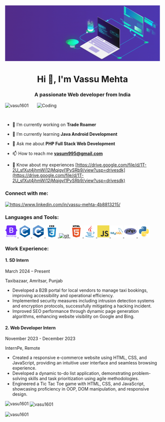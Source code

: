 ![MasterHead](https://raw.githubusercontent.com/KShukhrat/KShukhrat/main/assets/header_gif.gif)
<h1 align="center">Hi 👋, I'm Vassu Mehta</h1>
<h3 align="center">A passionate Web developer from India</h3>
<img align="right" alt="Coding" width="400" src="https://cdn.dribbble.com/users/1019864/screenshots/3079099/codeloop.gif">

<p align="left"> <img src="https://komarev.com/ghpvc/?username=vasu1601&label=Profile%20views&color=0e75b6&style=flat" alt="vasu1601" /> </p>

<p align="left"> <a href="https://twitter.com/" target="blank"><img src="https://img.shields.io/twitter/follow/?logo=twitter&style=for-the-badge" alt="" /></a> </p>

- 🔭 I’m currently working on **Trade Roamer**

- 🌱 I’m currently learning **Java Android Development**

- 💬 Ask me about **PHP Full Stack Web Development**

- 📫 How to reach me **vasum995@gmail.com**

- 📄 Know about my experiences [https://drive.google.com/file/d/1T-2U_sfXut4jhmWi12jMqjgvI1PySRb9/view?usp=drivesdk](https://drive.google.com/file/d/1T-2U_sfXut4jhmWi12jMqjgvI1PySRb9/view?usp=drivesdk)

<h3 align="left">Connect with me:</h3>
<p align="left">
<a href="https://linkedin.com/in/https://www.linkedin.com/in/vassu-mehta-4b8813215/" target="blank"><img align="center" src="https://raw.githubusercontent.com/rahuldkjain/github-profile-readme-generator/master/src/images/icons/Social/linked-in-alt.svg" alt="https://www.linkedin.com/in/vassu-mehta-4b8813215/" height="30" width="40" /></a>
</p>

<h3 align="left">Languages and Tools:</h3>
<p align="left"> 
  <a href="https://getbootstrap.com" target="_blank" rel="noreferrer"> 
    <img src="https://raw.githubusercontent.com/devicons/devicon/master/icons/bootstrap/bootstrap-plain-wordmark.svg" alt="bootstrap" width="40" height="40"/> 
  </a> 
  <a href="https://www.cprogramming.com/" target="_blank" rel="noreferrer"> 
    <img src="https://raw.githubusercontent.com/devicons/devicon/master/icons/c/c-original.svg" alt="c" width="40" height="40"/> 
  </a> 
  <a href="https://www.w3schools.com/cpp/" target="_blank" rel="noreferrer"> 
    <img src="https://raw.githubusercontent.com/devicons/devicon/master/icons/cplusplus/cplusplus-original.svg" alt="cplusplus" width="40" height="40"/> 
  </a> 
  <a href="https://www.w3schools.com/css/" target="_blank" rel="noreferrer"> 
    <img src="https://raw.githubusercontent.com/devicons/devicon/master/icons/css3/css3-original-wordmark.svg" alt="css3" width="40" height="40"/> 
  </a> 
  <a href="https://git-scm.com/" target="_blank" rel="noreferrer"> 
    <img src="https://www.vectorlogo.zone/logos/git-scm/git-scm-icon.svg" alt="git" width="40" height="40"/> 
  </a> 
  <a href="https://www.w3.org/html/" target="_blank" rel="noreferrer"> 
    <img src="https://raw.githubusercontent.com/devicons/devicon/master/icons/html5/html5-original-wordmark.svg" alt="html5" width="40" height="40"/> 
  </a> 
  <a href="https://www.java.com" target="_blank" rel="noreferrer"> 
    <img src="https://raw.githubusercontent.com/devicons/devicon/master/icons/java/java-original.svg" alt="java" width="40" height="40"/> 
  </a> 
  <a href="https://developer.mozilla.org/en-US/docs/Web/JavaScript" target="_blank" rel="noreferrer"> 
    <img src="https://raw.githubusercontent.com/devicons/devicon/master/icons/javascript/javascript-original.svg" alt="javascript" width="40" height="40"/> 
  </a> 
  <a href="https://www.mysql.com/" target="_blank" rel="noreferrer"> 
    <img src="https://raw.githubusercontent.com/devicons/devicon/master/icons/mysql/mysql-original-wordmark.svg" alt="mysql" width="40" height="40"/> 
  </a> 
  <a href="https://www.php.net" target="_blank" rel="noreferrer"> 
    <img src="https://raw.githubusercontent.com/devicons/devicon/master/icons/php/php-original.svg" alt="php" width="40" height="40"/> 
  </a> 
  <a href="https://www.python.org" target="_blank" rel="noreferrer"> 
    <img src="https://raw.githubusercontent.com/devicons/devicon/master/icons/python/python-original.svg" alt="python" width="40" height="40"/> 
  </a> 
</p>

<h3 align="left">Work Experience:</h3>

<h4>1. SD Intern</h4>
<p>March 2024 – Present</p>
<p>Taxibazaar, Amritsar, Punjab</p>
<ul>
  <li>Developed a B2B portal for local vendors to manage taxi bookings, improving accessibility and operational efficiency.</li>
  <li>Implemented security measures including intrusion detection systems and encryption protocols, successfully mitigating a hacking incident.</li>
  <li>Improved SEO performance through dynamic page generation algorithms, enhancing website visibility on Google and Bing.</li>
</ul>

<h4>2. Web Developer Intern</h4>
<p>November 2023 - December 2023</p>
<p>InternPe, Remote</p>
<ul>
  <li>Created a responsive e-commerce website using HTML, CSS, and JavaScript, providing an intuitive user interface and seamless browsing experience.</li>
  <li>Developed a dynamic to-do list application, demonstrating problem-solving skills and task prioritization using agile methodologies.</li>
  <li>Engineered a Tic Tac Toe game with HTML, CSS, and JavaScript, showcasing proficiency in OOP, DOM manipulation, and responsive design.</li>
</ul>

<p><img align="left" src="https://github-readme-stats.vercel.app/api/top-langs?username=vasu1601&show_icons=true&locale=en&layout=compact" alt="vasu1601" /></p>

<p>&nbsp;<img align="center" src="https://github-readme-stats.vercel.app/api?username=vasu1601&show_icons=true&locale=en" alt="vasu1601" /></p>

<p><img align="center" src="https://github-readme-streak-stats.herokuapp.com/?user=vasu1601&" alt="vasu1601" /></p>
